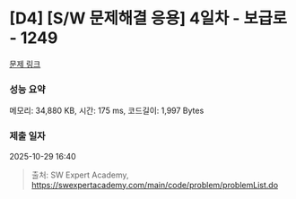 # [D4] [S/W 문제해결 응용] 4일차 - 보급로 - 1249 

[문제 링크](https://swexpertacademy.com/main/code/problem/problemDetail.do?contestProbId=AV15QRX6APsCFAYD) 

### 성능 요약

메모리: 34,880 KB, 시간: 175 ms, 코드길이: 1,997 Bytes

### 제출 일자

2025-10-29 16:40



> 출처: SW Expert Academy, https://swexpertacademy.com/main/code/problem/problemList.do